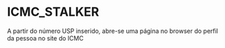 # ICMC_STALKER
A partir do número USP inserido, abre-se uma página no browser do perfil da pessoa no site do ICMC

